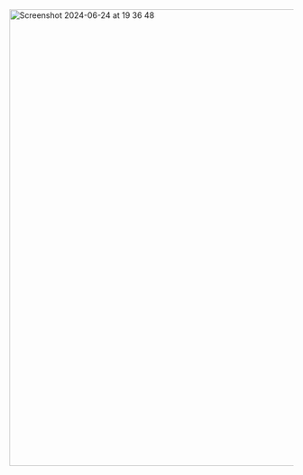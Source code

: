 <img width="809" alt="Screenshot 2024-06-24 at 19 36 48" src="https://github.com/LappalainenMatias/testing-flutter_gpu/assets/46249975/2b62c794-64a3-48aa-a4d1-e1279297acd8">

